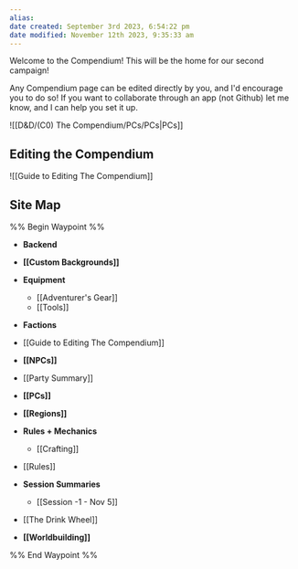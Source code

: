 ```yaml
---
alias: 
date created: September 3rd 2023, 6:54:22 pm
date modified: November 12th 2023, 9:35:33 am
---
```


Welcome to the Compendium! This will be the home for our second campaign!

Any Compendium page can be edited directly by you, and I'd encourage you to do so! If you want to collaborate through an app (not Github) let me know, and I can help you set it up.

![[D&D/(C0) The Compendium/PCs/PCs|PCs]]
## Editing the Compendium
![[Guide to Editing The Compendium]]
## Site Map
%% Begin Waypoint %%
- **Backend**

- **[[Custom Backgrounds]]**
- **Equipment**
	- [[Adventurer's Gear]]
	- [[Tools]]
- **Factions**
- [[Guide to Editing The Compendium]]
- **[[NPCs]]**
- [[Party Summary]]
- **[[PCs]]**
- **[[Regions]]**
- **Rules + Mechanics**
	- [[Crafting]]
- [[Rules]]
- **Session Summaries**
	- [[Session -1 - Nov 5]]
- [[The Drink Wheel]]
- **[[Worldbuilding]]**

%% End Waypoint %%

